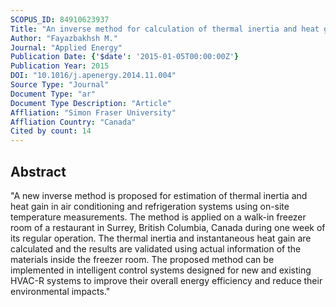 ```yaml
---
SCOPUS_ID: 84910623937
Title: "An inverse method for calculation of thermal inertia and heat gain in air conditioning and refrigeration systems"
Author: "Fayazbakhsh M."
Journal: "Applied Energy"
Publication Date: {'$date': '2015-01-05T00:00:00Z'}
Publication Year: 2015
DOI: "10.1016/j.apenergy.2014.11.004"
Source Type: "Journal"
Document Type: "ar"
Document Type Description: "Article"
Affliation: "Simon Fraser University"
Affliation Country: "Canada"
Cited by count: 14
---
```


## Abstract
"A new inverse method is proposed for estimation of thermal inertia and heat gain in air conditioning and refrigeration systems using on-site temperature measurements. The method is applied on a walk-in freezer room of a restaurant in Surrey, British Columbia, Canada during one week of its regular operation. The thermal inertia and instantaneous heat gain are calculated and the results are validated using actual information of the materials inside the freezer room. The proposed method can be implemented in intelligent control systems designed for new and existing HVAC-R systems to improve their overall energy efficiency and reduce their environmental impacts."
